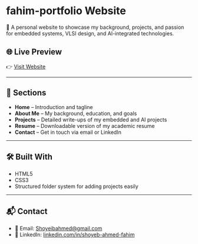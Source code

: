 # fahim-portfolio Website

🚀 A personal website to showcase my background, projects, and passion for embedded systems, VLSI design, and AI-integrated technologies.

## 🌐 Live Preview
👉 [Visit Website](https://shoyeib.github.io/fahim-portfolio/)  


---

## 📂 Sections

- **Home** – Introduction and tagline
- **About Me** – My background, education, and goals
- **Projects** – Detailed write-ups of my embedded and AI projects
- **Resume** – Downloadable version of my academic resume
- **Contact** – Get in touch via email or LinkedIn

---

## 🛠️ Built With

- HTML5
- CSS3
- Structured folder system for adding projects easily

---

## 📬 Contact

- 📧 Email: [Shoyeibahmed@gmail.com](mailto:Shoyeibahmed@gmail.com)  
- 🔗 LinkedIn: [linkedin.com/in/shoyeb-ahmed-fahim](https://www.linkedin.com/in/shoyeb-ahmed-fahim/)

